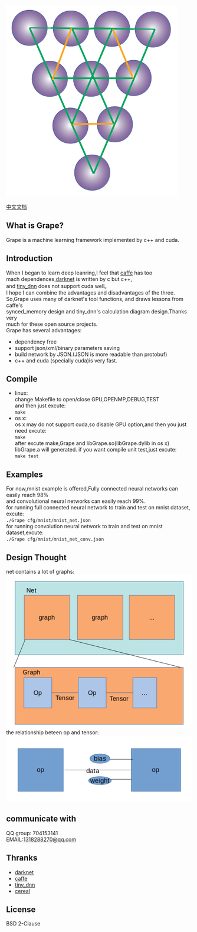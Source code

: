 ![Grape](/doc/pics/logo.png)  

[中文文档](https://blog.csdn.net/u011913612/article/details/100180166)  

## What is Grape?  
Grape is a machine learning framework implemented by c++ and cuda.  
## Introduction  
When I began to learn deep leanring,I feel that [caffe](https://github.com/BVLC/caffe) has too   
mach dependences,[darknet](https://github.com/pjreddie/darknet) is written by c but c++,  
and [tiny_dnn](https://github.com/tiny-dnn/tiny-dnn) does not support cuda well。  
I hope I can combine the advantages and disadvantages of the three.  
So,Grape uses many of darknet's tool functions, and draws lessons from caffe's  
synced_memory design and tiny_dnn's calculation diagram design.Thanks very  
much for these open source projects.  
Grape has several advantages:  

* dependency free
* support json/xml/binary parameters saving  
* build network by JSON.(JSON is more readable than protobuf)  
* c++ and cuda (specially cuda)is very fast.  

## Compile

* linux:  
change Makefile to open/close GPU,OPENMP,DEBUG,TEST  
and then just excute:  
  `make ` 
* os x:  
os x may do not support cuda,so disable GPU option,and then you just need excute:  
  `make`  
after excute make,Grape and libGrape.so(libGrape.dylib in os x) libGrape.a will generated.
if you want compile unit test,just excute:  
  `make test`  

## Examples  

For now,mnist example is offered,Fully connected neural networks can easily reach 98%  
and convolutional neural networks can easily reach 99%.  
for running full connected neural network to train and test on mnist dataset, excute:  
  `./Grape cfg/mnist/mnist_net.json`  
for running convolution neural network to train and test on mnist dataset,excute:  
  `./Grape cfg/mnist/mnist_net_conv.json`  

## Design Thought  
net contains a lot of graphs:  
![Grape](/doc/pics/net.png)  
the relationship beteen op and tensor:  
![Grape](/doc/pics/op.png)  

## communicate with  

QQ group: 704153141  
EMAIL:1318288270@qq.com  

## Thranks  
* [darknet](https://github.com/pjreddie/darknet) 
* [caffe](https://github.com/BVLC/caffe)
* [tiny_dnn](https://github.com/tiny-dnn/tiny-dnn)
* [cereal](https://github.com/USCiLab/cereal)

## License  
BSD 2-Clause  